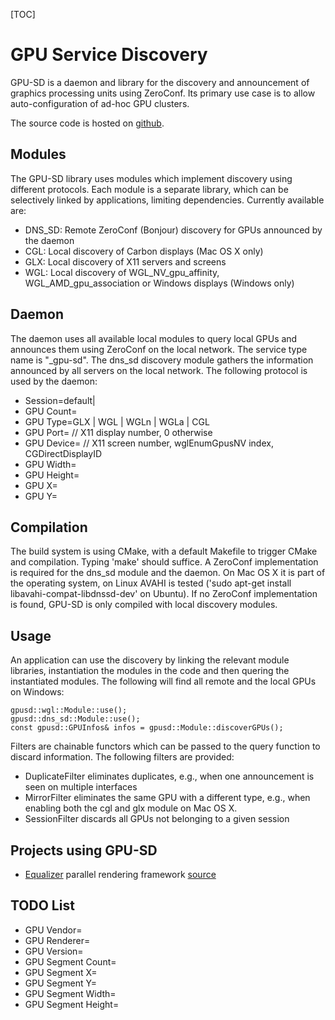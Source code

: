 [TOC]

# GPU Service Discovery

GPU-SD is a daemon and library for the discovery and announcement of
graphics processing units using ZeroConf. Its primary use case is to
allow auto-configuration of ad-hoc GPU clusters.

The source code is hosted on [github](https://github.com/Eyescale/gpu-sd).

## Modules

The GPU-SD library uses modules which implement discovery using
different protocols. Each module is a separate library, which can be
selectively linked by applications, limiting dependencies. Currently
available are:

- DNS_SD: Remote ZeroConf (Bonjour) discovery for GPUs announced by the daemon
- CGL: Local discovery of Carbon displays (Mac OS X only)
- GLX: Local discovery of X11 servers and screens
- WGL: Local discovery of WGL_NV_gpu_affinity, WGL_AMD_gpu_association
  or Windows displays (Windows only)

## Daemon

The daemon uses all available local modules to query local GPUs and
announces them using ZeroConf on the local network. The service type
name is "_gpu-sd". The dns_sd discovery module gathers the information
announced by all servers on the local network. The following protocol is
used by the daemon:

* Session=default|<string>
* GPU Count=<integer>
* GPU<integer> Type=GLX | WGL | WGLn | WGLa | CGL
* GPU<integer> Port=<integer> // X11 display number, 0 otherwise
* GPU<integer> Device=<integer> // X11 screen number, wglEnumGpusNV index, CGDirectDisplayID
* GPU<integer> Width=<integer>
* GPU<integer> Height=<integer>
* GPU<integer> X=<integer>
* GPU<integer> Y=<integer>

## Compilation

The build system is using CMake, with a default Makefile to trigger
CMake and compilation. Typing 'make' should suffice. A ZeroConf
implementation is required for the dns_sd module and the daemon. On Mac
OS X it is part of the operating system, on Linux AVAHI is tested ('sudo
apt-get install libavahi-compat-libdnssd-dev' on Ubuntu). If no ZeroConf
implementation is found, GPU-SD is only compiled with local discovery
modules.

## Usage

An application can use the discovery by linking the relevant module
libraries, instantiation the modules in the code and then quering the
instantiated modules. The following will find all remote and the local
GPUs on Windows:

    gpusd::wgl::Module::use();
    gpusd::dns_sd::Module::use();
    const gpusd::GPUInfos& infos = gpusd::Module::discoverGPUs();

Filters are chainable functors which can be passed to the query function
to discard information. The following filters are provided:

* DuplicateFilter eliminates duplicates, e.g.,  when one announcement is
  seen on multiple interfaces
* MirrorFilter eliminates the same GPU with a different type, e.g., when
  enabling both the cgl and glx module on Mac OS X.
* SessionFilter discards all GPUs not belonging to a given session

## Projects using GPU-SD

* [Equalizer](http://www.equalizergraphics.com) parallel rendering
  framework [source](https://github.com/Eyescale/Equalizer/blob/master/libs/eq/server/config/resources.cpp#L61) 

## TODO List

* GPU<integer> Vendor=<OpenGL vendor string>
* GPU<integer> Renderer=<OpenGL renderer string>
* GPU<integer> Version=<OpenGL version string>
* GPU<integer> Segment Count=<integer>
* GPU<integer> Segment<integer> X=<integer>
* GPU<integer> Segment<integer> Y=<integer>
* GPU<integer> Segment<integer> Width=<integer>
* GPU<integer> Segment<integer> Height=<integer>
